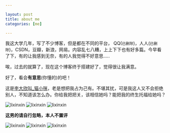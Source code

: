 ```yaml
---

layout: post
title: about me
categories: [me]

---
```


我这大学几年，写了不少博客，但是都在不同的平台， QQ(`已删除`)，人人(`已删除`)，CSDN，豆瓣，新浪，网易。内容乱七八糟，上上下下也有好多篇。今早看了下，有的让我感到无奈，有的人我觉得不好意思.....

唉，过去的就算了，现在这个博客终于搭建好了，觉得很让我满意。

好了，看会**有意思**(你懂的)的吧！

这是[李大欣叫_猫小咪](http://weibo.com/u/2414586740)，老是想把我占为己有。不堪其扰，可是我这人又不会拒绝别人，不知道该怎么办。你给我把把关，该相信她吗？能把我的终生托福给她吗？


<img src="/imgs/lixinxin1.jpg" alt="lixinxin" title="为了公正我就不评论什么了">

<img src="/imgs/lixinxin2.jpg" alt="lixinxin" title="为了公正我就不评论什么了">

<img src="/imgs/lixinxin3.jpg" alt="lixinxin" title="为了公正我就不评论什么了">

**这男的请自行忽略，本人不置评**

<img src="/imgs/lixinxin4.jpg" alt="lixinxin" title="为了公正我就不评论什么了">


<img src="/imgs/lixinxin5.jpg" alt="lixinxin" title="为了公正我就不评论什么了">

<img src="/imgs/lixinxin6.jpg" alt="lixinxin" title="为了公正我就不评论什么了">